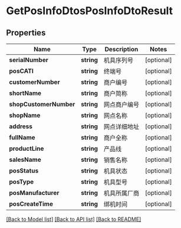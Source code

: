 # GetPosInfoDtosPosInfoDtoResult

## Properties
Name | Type | Description | Notes
------------ | ------------- | ------------- | -------------
**serialNumber** | **string** | 机具序列号 | [optional] 
**posCATI** | **string** | 终端号 | [optional] 
**customerNumber** | **string** | 商户编号 | [optional] 
**shortName** | **string** | 商户简称 | [optional] 
**shopCustomerNumber** | **string** | 网点商户编号 | [optional] 
**shopName** | **string** | 网点名称 | [optional] 
**address** | **string** | 网点详细地址 | [optional] 
**fullName** | **string** | 商户全称 | [optional] 
**productLine** | **string** | 产品线 | [optional] 
**salesName** | **string** | 销售名称 | [optional] 
**posStatus** | **string** | 机具状态 | [optional] 
**posType** | **string** | 机具型号 | [optional] 
**posManufacturer** | **string** | 机具所属厂商 | [optional] 
**posCreateTime** | **string** | 绑机时间 | [optional] 

[[Back to Model list]](../README.md#documentation-for-models) [[Back to API list]](../README.md#documentation-for-api-endpoints) [[Back to README]](../README.md)


